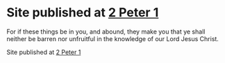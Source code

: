 # Site published at [2 Peter 1](https://e-noch.github.io/2-Peter-1/)
For if these things be in you, and abound, they make you that ye shall neither be barren nor unfruitful in the knowledge of our Lord Jesus Christ.

Site published at [2 Peter 1](https://e-noch.github.io/2-Peter-1/)
